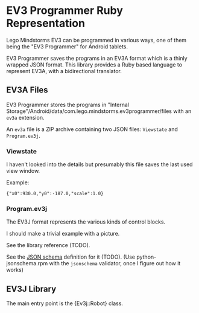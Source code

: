 # EV3 Programmer Ruby Representation

Lego Mindstorms EV3 can be programmed in various ways, one of them being
the "EV3 Programmer" for Android tablets.

EV3 Programmer saves the programs in an EV3A format which is a thinly wrapped
JSON format. This library provides a Ruby based language to represent EV3A,
with a bidirectional translator.

## EV3A Files

EV3 Programmer stores the programs in
"Internal Storage"/Android/data/com.lego.mindstorms.ev3programmer/files with
an `ev3a` extension. 

An `ev3a` file is a ZIP archive containing two JSON files: `Viewstate` and
`Program.ev3j`.

### Viewstate

I haven't looked into the details but presumably this file saves the last used
view window.

Example:

`{"x0":930.0,"y0":-187.0,"scale":1.0}`

### Program.ev3j

The EV3J format represents the various kinds of control blocks.

I should make a trivial example with a picture.

See the library reference (TODO).

See the [JSON schema](http://json-schema.org) definition for it (TODO).
(Use python-jsonschema.rpm with
the `jsonschema` validator, once I figure out how it works)

## EV3J Library

The main entry point is the {Ev3j::Robot} class.
